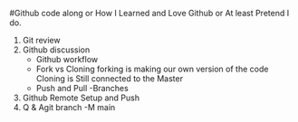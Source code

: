 #Github code along or How I Learned and Love Github or At least Pretend I do.
1. Git review
2. Github discussion
    - Github workflow
    - Fork vs Cloning
        forking is making our own version of the code
        Cloning is Still connected to the Master
    - Push and Pull
    -Branches
3. Github Remote Setup and Push
4. Q & Agit branch -M main